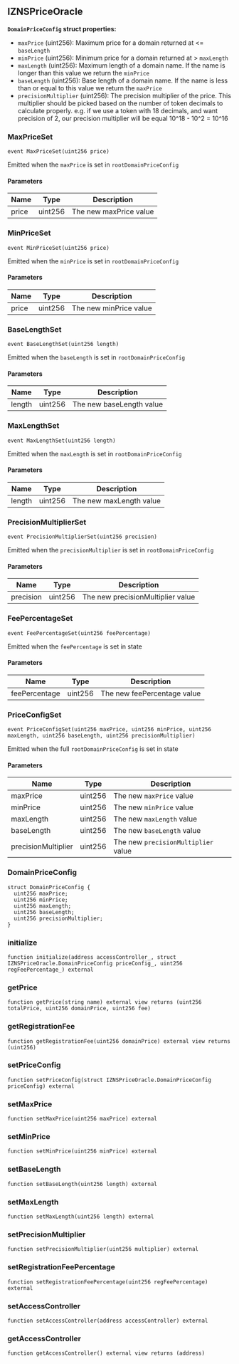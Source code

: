 ## IZNSPriceOracle





**`DomainPriceConfig` struct properties:**

- `maxPrice` (uint256): Maximum price for a domain returned at <= `baseLength`
- `minPrice` (uint256): Minimum price for a domain returned at > `maxLength`
- `maxLength` (uint256): Maximum length of a domain name. If the name is longer than this value we return the `minPrice`
- `baseLength` (uint256): Base length of a domain name. If the name is less than or equal to this value we return the `maxPrice`
- `precisionMultiplier` (uint256): The precision multiplier of the price. This multiplier
should be picked based on the number of token decimals to calculate properly.
e.g. if we use a token with 18 decimals, and want precision of 2,
our precision multiplier will be equal 10^18 - 10^2 = 10^16



### MaxPriceSet

```solidity
event MaxPriceSet(uint256 price)
```


Emitted when the `maxPrice` is set in `rootDomainPriceConfig`


#### Parameters

| Name | Type | Description |
| ---- | ---- | ----------- |
| price | uint256 | The new maxPrice value |


### MinPriceSet

```solidity
event MinPriceSet(uint256 price)
```


Emitted when the `minPrice` is set in `rootDomainPriceConfig`


#### Parameters

| Name | Type | Description |
| ---- | ---- | ----------- |
| price | uint256 | The new minPrice value |


### BaseLengthSet

```solidity
event BaseLengthSet(uint256 length)
```


Emitted when the `baseLength` is set in `rootDomainPriceConfig`


#### Parameters

| Name | Type | Description |
| ---- | ---- | ----------- |
| length | uint256 | The new baseLength value |


### MaxLengthSet

```solidity
event MaxLengthSet(uint256 length)
```


Emitted when the `maxLength` is set in `rootDomainPriceConfig`


#### Parameters

| Name | Type | Description |
| ---- | ---- | ----------- |
| length | uint256 | The new maxLength value |


### PrecisionMultiplierSet

```solidity
event PrecisionMultiplierSet(uint256 precision)
```


Emitted when the `precisionMultiplier` is set in `rootDomainPriceConfig`


#### Parameters

| Name | Type | Description |
| ---- | ---- | ----------- |
| precision | uint256 | The new precisionMultiplier value |


### FeePercentageSet

```solidity
event FeePercentageSet(uint256 feePercentage)
```


Emitted when the `feePercentage` is set in state


#### Parameters

| Name | Type | Description |
| ---- | ---- | ----------- |
| feePercentage | uint256 | The new feePercentage value |


### PriceConfigSet

```solidity
event PriceConfigSet(uint256 maxPrice, uint256 minPrice, uint256 maxLength, uint256 baseLength, uint256 precisionMultiplier)
```


Emitted when the full `rootDomainPriceConfig` is set in state


#### Parameters

| Name | Type | Description |
| ---- | ---- | ----------- |
| maxPrice | uint256 | The new `maxPrice` value |
| minPrice | uint256 | The new `minPrice` value |
| maxLength | uint256 | The new `maxLength` value |
| baseLength | uint256 | The new `baseLength` value |
| precisionMultiplier | uint256 | The new `precisionMultiplier` value |


### DomainPriceConfig








```solidity
struct DomainPriceConfig {
  uint256 maxPrice;
  uint256 minPrice;
  uint256 maxLength;
  uint256 baseLength;
  uint256 precisionMultiplier;
}
```

### initialize

```solidity
function initialize(address accessController_, struct IZNSPriceOracle.DomainPriceConfig priceConfig_, uint256 regFeePercentage_) external
```







### getPrice

```solidity
function getPrice(string name) external view returns (uint256 totalPrice, uint256 domainPrice, uint256 fee)
```







### getRegistrationFee

```solidity
function getRegistrationFee(uint256 domainPrice) external view returns (uint256)
```







### setPriceConfig

```solidity
function setPriceConfig(struct IZNSPriceOracle.DomainPriceConfig priceConfig) external
```







### setMaxPrice

```solidity
function setMaxPrice(uint256 maxPrice) external
```







### setMinPrice

```solidity
function setMinPrice(uint256 minPrice) external
```







### setBaseLength

```solidity
function setBaseLength(uint256 length) external
```







### setMaxLength

```solidity
function setMaxLength(uint256 length) external
```







### setPrecisionMultiplier

```solidity
function setPrecisionMultiplier(uint256 multiplier) external
```







### setRegistrationFeePercentage

```solidity
function setRegistrationFeePercentage(uint256 regFeePercentage) external
```







### setAccessController

```solidity
function setAccessController(address accessController) external
```







### getAccessController

```solidity
function getAccessController() external view returns (address)
```








